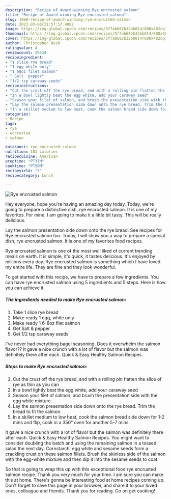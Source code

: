```yaml
---
description: "Recipe of Award-winning Rye encrusted salmon"
title: "Recipe of Award-winning Rye encrusted salmon"
slug: 1990-recipe-of-award-winning-rye-encrusted-salmon
date: 2022-03-06T21:57:57.408Z
image: https://img-global.cpcdn.com/recipes/5f7ab682b32bb014/680x482cq70/rye-encrusted-salmon-recipe-main-photo.jpg
thumbnail: https://img-global.cpcdn.com/recipes/5f7ab682b32bb014/680x482cq70/rye-encrusted-salmon-recipe-main-photo.jpg
cover: https://img-global.cpcdn.com/recipes/5f7ab682b32bb014/680x482cq70/rye-encrusted-salmon-recipe-main-photo.jpg
author: Christopher Bush
ratingvalue: 4
reviewcount: 29534
recipeingredient:
- "1 slice rye bread"
- "1 egg white only"
- "1 68oz filet salmon"
- " Salt  pepper"
- "1/2 tsp caraway seeds"
recipeinstructions:
- "Cut the crust off the rye bread, and with a rolling pin flatten the slice of rye as thin as you can"
- "In a bowl lightly beat the egg white, add your caraway seed"
- "Season your filet of salmon, and brush the presentation side with the egg white mixture."
- "Lay the salmon presentation side down onto the rye bread. Trim the bread to fit the salmon."
- "In a skillet medium to low heat, cook the salmon bread side down for 1-2 mins and flip, cook in a 350° oven for another 5-7 mins."
categories:
- Recipe
tags:
- rye
- encrusted
- salmon

katakunci: rye encrusted salmon 
nutrition: 181 calories
recipecuisine: American
preptime: "PT37M"
cooktime: "PT50M"
recipeyield: "3"
recipecategory: Lunch

---
```



![Rye encrusted salmon](https://img-global.cpcdn.com/recipes/5f7ab682b32bb014/680x482cq70/rye-encrusted-salmon-recipe-main-photo.jpg)

Hey everyone, hope you're having an amazing day today. Today, we're going to prepare a distinctive dish, rye encrusted salmon. It is one of my favorites. For mine, I am going to make it a little bit tasty. This will be really delicious.

Lay the salmon presentation side down onto the rye bread. See recipes for Rye encrusted salmon too. Today, I will show you a way to prepare a special dish, rye encrusted salmon. It is one of my favorites food recipes.

Rye encrusted salmon is one of the most well liked of current trending meals on earth. It is simple, it's quick, it tastes delicious. It's enjoyed by millions every day. Rye encrusted salmon is something which I have loved my entire life. They are fine and they look wonderful.


To get started with this recipe, we have to prepare a few ingredients. You can have rye encrusted salmon using 5 ingredients and 5 steps. Here is how you can achieve it.

<!--inarticleads1-->

##### The ingredients needed to make Rye encrusted salmon:

1. Take 1 slice rye bread
1. Make ready 1 egg, white only
1. Make ready 1 6-8oz filet salmon
1. Get  Salt & pepper
1. Get 1/2 tsp caraway seeds


I've never had everything bagel seasoning. Does it overwhelm the salmon flavor?? It gave a nice crunch with a lot of flavor but the salmon was definitely there after each. Quick & Easy Healthy Salmon Recipes. 

<!--inarticleads2-->

##### Steps to make Rye encrusted salmon:

1. Cut the crust off the rye bread, and with a rolling pin flatten the slice of rye as thin as you can
1. In a bowl lightly beat the egg white, add your caraway seed
1. Season your filet of salmon, and brush the presentation side with the egg white mixture.
1. Lay the salmon presentation side down onto the rye bread. Trim the bread to fit the salmon.
1. In a skillet medium to low heat, cook the salmon bread side down for 1-2 mins and flip, cook in a 350° oven for another 5-7 mins.


It gave a nice crunch with a lot of flavor but the salmon was definitely there after each. Quick & Easy Healthy Salmon Recipes. You might want to consider doubling the batch and using the remaining salmon in a tossed salad the next day. Cornstarch, egg white and sesame seeds form a crackling crust on these salmon fillets. Brush the skinless side of the salmon with the egg-white mixture and then dip it into the sesame seeds to coat. 

So that is going to wrap this up with this exceptional food rye encrusted salmon recipe. Thank you very much for your time. I am sure you can make this at home. There's gonna be interesting food at home recipes coming up. Don't forget to save this page in your browser, and share it to your loved ones, colleague and friends. Thank you for reading. Go on get cooking!
